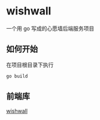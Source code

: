 # wishwall

一个用 go 写成的心愿墙后端服务项目

## 如何开始

在项目根目录下执行

```bash
go build
```

## 前端库

[wishwall](https://github.com/codelover123hxy/wishwall)